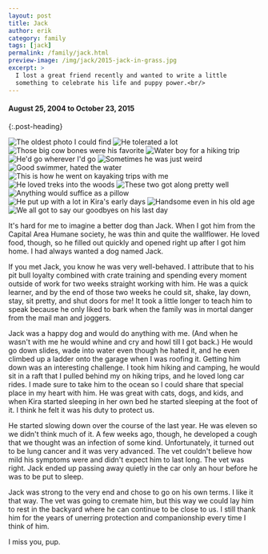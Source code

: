 ```yaml
---
layout: post
title: Jack
author: erik
category: family
tags: [jack]
permalink: /family/jack.html
preview-image: /img/jack/2015-jack-in-grass.jpg
excerpt: >
  I lost a great friend recently and wanted to write a little
  something to celebrate his life and puppy power.<br/>
---
```


#### August 25, 2004 to October 23, 2015
{:.post-heading}

<div class="gala">
  <img src="/img/jack/2007-jack-and-jenna.jpg" alt="The oldest photo I could find"/>
  <img src="/img/jack/2007-jack-dressed-up.jpg" alt="He tolerated a lot"/>
  <img src="/img/jack/2008-jack-bone.jpg" alt="Those big cow bones were his favorite"/>
  <img src="/img/jack/2008-jack-hiking.jpg" alt="Water boy for a hiking trip"/>
  <img src="/img/jack/2008-jack-travels.jpg" alt="He'd go wherever I'd go"/>
  <img src="/img/jack/2008-jack-weird.jpg" alt="Sometimes he was just weird"/>
  <img src="/img/jack/2009-jack-swimming.jpg" alt="Good swimmer, hated the water"/>
  <img src="/img/jack/2010-jack-on-raft.jpg" alt="This is how he went on kayaking trips with me"/>
  <img src="/img/jack/2010-jack-on-tree.jpg" alt="He loved treks into the woods"/>
  <img src="/img/jack/2013-jack-and-kira.jpg" alt="These two got along pretty well"/>
  <img src="/img/jack/2013-jack-christmas.jpg" alt="Anything would suffice as a pillow"/>
  <img src="/img/jack/2014-jack-and-kira.jpg" alt="He put up with a lot in Kira's early days"/>
  <img src="/img/jack/2015-jack-in-grass.jpg" alt="Handsome even in his old age"/>
  <img src="/img/jack/2015-jack-last-day.jpg" alt="We all got to say our goodbyes on his last day"/>
</div>

It's hard for me to imagine a better dog than Jack. When I got him from the Capital Area Humane society, he was thin and quite the wallflower. He loved food, though, so he filled out quickly and opened right up after I got him home. I had always wanted a dog named Jack.

If you met Jack, you know he was very well-behaved. I attribute that to his pit bull loyalty combined with crate training and spending every moment outside of work for two weeks straight working with him. He was a quick learner, and by the end of those two weeks he could sit, shake, lay down, stay, sit pretty, and shut doors for me! It took a little longer to teach him to speak because he only liked to bark when the family was in mortal danger from the mail man and joggers.

Jack was a happy dog and would do anything with me. (And when he wasn't with me he would whine and cry and howl till I got back.) He would go down slides, wade into water even though he hated it, and he even climbed up a ladder onto the garage when I was roofing it. Getting him down was an interesting challenge. I took him hiking and camping, he would sit in a raft that I pulled behind my on hiking trips, and he loved long car rides. I made sure to take him to the ocean so I could share that special place in my heart with him. He was great with cats, dogs, and kids, and when Kira started sleeping in her own bed he started sleeping at the foot of it. I think he felt it was his duty to protect us.

He started slowing down over the course of the last year. He was eleven so we didn't think much of it. A few weeks ago, though, he developed a cough that we thought was an infection of some kind. Unfortunately, it turned out to be lung cancer and it was very advanced. The vet couldn't believe how mild his symptoms were and didn't expect him to last long. The vet was right. Jack ended up passing away quietly in the car only an hour before he was to be put to sleep.

Jack was strong to the very end and chose to go on his own terms. I like it that way. The vet was going to cremate him, but this way we could lay him to rest in the backyard where he can continue to be close to us. I still thank him for the years of unerring protection and companionship every time I think of him.

I miss you, pup.
